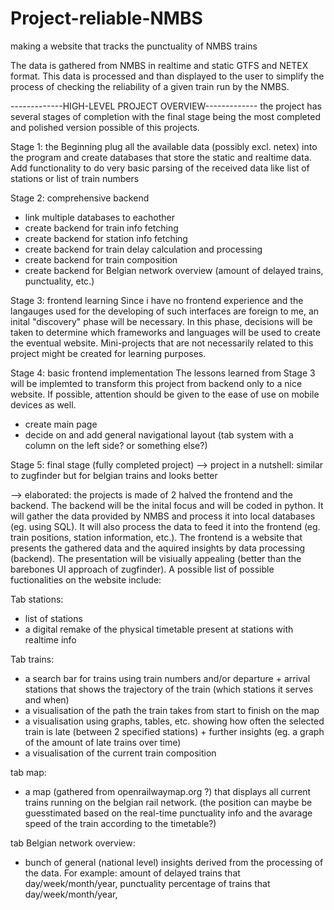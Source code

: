 # Project-reliable-NMBS
making a website that tracks the punctuality of NMBS trains 

The data is gathered from NMBS in realtime and static GTFS and NETEX format. This data is processed and than displayed to the user to simplify the process of checking the reliability of a given train run by the NMBS.

-------------HIGH-LEVEL PROJECT OVERVIEW-------------
the project has several stages of completion with the final stage being the most completed and polished version possible of this projects. 

Stage 1: the Beginning
plug all the available data (possibly excl. netex) into the program and create databases that store the static and realtime data. Add functionality to do very basic parsing of the received data like list of stations or list of train numbers

Stage 2: comprehensive backend
- link multiple databases to eachother
- create backend for train info fetching
- create backend for station info fetching
- create backend for train delay calculation and processing
- create backend for train composition
- create backend for Belgian network overview (amount of delayed trains, punctuality, etc.)

Stage 3: frontend learning
Since i have no frontend experience and the langauges used for the developing of such interfaces are foreign to me, an inital "discovery" phase will be necessary. In this phase, decisions will be taken to determine which frameworks and languages will be used to create the eventual website. Mini-projects that are not necessarily related to this project might be created for learning purposes.

Stage 4: basic frontend implementation
The lessons learned from Stage 3 will be implemted to transform this project from backend only to a nice website. If possible, attention should be given to the ease of use on mobile devices as well.

- create main page
- decide on and add general navigational layout (tab system with a column on the left side? or something else?)



Stage 5: final stage (fully completed project)
--> project in a nutshell: similar to zugfinder but for belgian trains and looks better

--> elaborated: the projects is made of 2 halved the frontend and the backend. The backend will be the inital focus and will be coded in python. It will gather the data provided by NMBS and process it into local databases (eg. using SQL). It will also process the data to feed it into the frontend (eg. train positions, station information, etc.). The frontend is a website that presents the gathered data and the aquired insights by data processing (backend). The presentation will be visiually appealing (better than the barebones UI approach of zugfinder). A possible list of possible fuctionalities on the website include: 

Tab stations:
- list of stations
- a digital remake of the physical timetable present at stations with realtime info

Tab trains:
- a search bar for trains using train numbers and/or departure + arrival stations that shows the trajectory of the train (which stations it serves and when)
- a visualisation of the path the train takes from start to finish on the map
- a visualisation using graphs, tables, etc. showing how often the selected train is late (between 2 specified stations) + further insights (eg. a graph of the amount of late trains over time)
- a visualisation of the current train composition

tab map:
- a map (gathered from openrailwaymap.org ?) that displays all current trains running on the belgian rail network. (the position can maybe be guesstimated based on the real-time punctuality info and the avarage speed of the train according to the timetable?)

tab Belgian network overview:
- bunch of general (national level) insights derived from the processing of the data. For example: amount of delayed trains that day/week/month/year, punctuality percentage of trains that day/week/month/year, 
